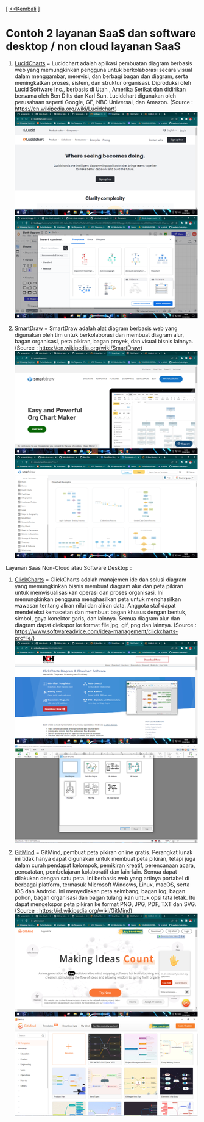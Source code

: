 [ [<<Kembali](README.md) ]
# Contoh 2 layanan SaaS dan software desktop / non cloud layanan SaaS

1. [LucidCharts](https://lucidcharts.com/) = 
Lucidchart adalah aplikasi pembuatan diagram berbasis web yang memungkinkan pengguna untuk berkolaborasi secara visual dalam menggambar, merevisi, dan berbagi bagan 
dan diagram, serta meningkatkan proses, sistem, dan struktur organisasi. Diproduksi oleh Lucid Software Inc., berbasis di Utah , Amerika Serikat dan 
didirikan bersama oleh Ben Dilts dan Karl Sun. Lucidchart digunakan oleh perusahaan seperti Google, GE, NBC Universal, dan Amazon.
(Source : https://en.wikipedia.org/wiki/Lucidchart)
 ![06](https://github.com/AnggitaAlbiantara/tekn-cloud-computing/blob/eefbafd285a6f0167d9f78b78fafe54d53553b35/minggu-02/lucidchart2.PNG)
 ![05](https://github.com/AnggitaAlbiantara/tekn-cloud-computing/blob/eefbafd285a6f0167d9f78b78fafe54d53553b35/minggu-02/lucidchart.PNG)
 
2. [SmartDraw](https://www.smartdraw.com/) = 
SmartDraw adalah alat diagram berbasis web yang digunakan oleh tim untuk berkolaborasi dan membuat diagram alur, bagan organisasi, peta pikiran, bagan proyek, 
dan visual bisnis lainnya. (Source : https://en.wikipedia.org/wiki/SmartDraw)
 ![08](https://github.com/AnggitaAlbiantara/tekn-cloud-computing/blob/eefbafd285a6f0167d9f78b78fafe54d53553b35/minggu-02/smartdraw2.PNG)
 ![07](https://github.com/AnggitaAlbiantara/tekn-cloud-computing/blob/eefbafd285a6f0167d9f78b78fafe54d53553b35/minggu-02/smartdraw.PNG)
 
Layanan Saas Non-Cloud atau Software Desktop :
1. [ClickCharts](https://www.nchsoftware.com/chart/index.html) =
ClickCharts adalah manajemen ide dan solusi diagram yang memungkinkan bisnis membuat diagram alur dan peta pikiran untuk memvisualisasikan operasi dan proses organisasi. 
Ini memungkinkan pengguna menghasilkan peta untuk menghasilkan wawasan tentang aliran nilai dan aliran data. Anggota staf dapat mendeteksi kemacetan dan membuat bagan 
khusus dengan bentuk, simbol, gaya konektor garis, dan lainnya. Semua diagram alur dan diagram dapat diekspor ke format file jpg, gif, png dan lainnya. (Source : https://www.softwareadvice.com/idea-management/clickcharts-profile/)
 ![07](https://github.com/AnggitaAlbiantara/tekn-cloud-computing/blob/eefbafd285a6f0167d9f78b78fafe54d53553b35/minggu-02/clickcharts2.PNG)
 ![07](https://github.com/AnggitaAlbiantara/tekn-cloud-computing/blob/eefbafd285a6f0167d9f78b78fafe54d53553b35/minggu-02/clickcharts.PNG)
 
2. [GitMind](https://gitmind.com/) =
GitMind, pembuat peta pikiran online gratis. Perangkat lunak ini tidak hanya dapat digunakan untuk membuat peta pikiran, tetapi juga dalam curah pendapat kelompok, pemikiran kreatif, perencanaan acara, pencatatan, pembelajaran kolaboratif dan lain-lain. Semua dapat dilakukan dengan satu peta. Ini berbasis web yang artinya portabel di berbagai platform, termasuk Microsoft Windows, Linux, macOS, serta iOS dan Android. Ini menyediakan peta seimbang, bagan log, bagan pohon, bagan organisasi dan bagan tulang ikan untuk opsi tata letak. Itu dapat mengekspor peta pikiran ke format PNG, JPG, PDF, TXT dan SVG. (Source : https://id.wikipedia.org/wiki/GitMind)
![07](https://github.com/AnggitaAlbiantara/tekn-cloud-computing/blob/eefbafd285a6f0167d9f78b78fafe54d53553b35/minggu-02/gitmind2.PNG)
![07](https://github.com/AnggitaAlbiantara/tekn-cloud-computing/blob/eefbafd285a6f0167d9f78b78fafe54d53553b35/minggu-02/gitmind.PNG)
